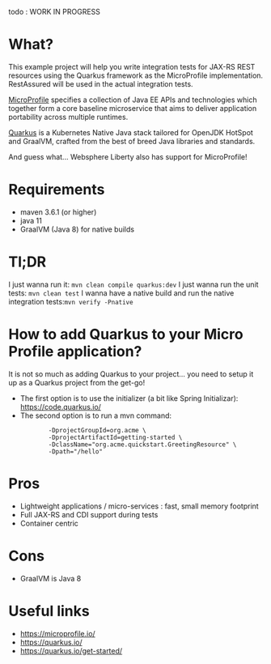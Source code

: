 todo : WORK IN PROGRESS

# What?

This example project will help you write integration tests for JAX-RS REST resources using the
Quarkus framework as the MicroProfile implementation. RestAssured will be used in the
actual integration tests.

[MicroProfile](https://microprofile.io/) specifies a collection of Java EE APIs and technologies 
which together form a core baseline microservice that aims to deliver application portability 
across multiple runtimes. 

[Quarkus](https://quarkus.io/) is a Kubernetes Native Java stack tailored for OpenJDK HotSpot 
and GraalVM, crafted from the best of breed Java libraries and standards.
 
And guess what... Websphere Liberty also has support for MicroProfile!

# Requirements

* maven 3.6.1 (or higher)
* java 11
* GraalVM (Java 8) for native builds

# Tl;DR

I just wanna run it: ```mvn clean compile quarkus:dev```
I just wanna run the unit tests: ```mvn clean test```
I wanna have a native build and run the native integration tests:```mvn verify -Pnative``` 

# How to add Quarkus to your Micro Profile application?

It is not so much as adding Quarkus to your project... you need to setup it up as a Quarkus project from the
get-go!

* The first option is to use the initializer (a bit like Spring Initializar): https://code.quarkus.io/
* The second option is to run a mvn command:
```mvn io.quarkus:quarkus-maven-plugin:1.0.0.CR1:create \
           -DprojectGroupId=org.acme \
           -DprojectArtifactId=getting-started \
           -DclassName="org.acme.quickstart.GreetingResource" \
           -Dpath="/hello" 
```


# Pros

* Lightweight applications / micro-services : fast, small memory footprint
* Full JAX-RS and CDI support during tests
* Container centric

# Cons

* GraalVM is Java 8


# Useful links

* https://microprofile.io/
* https://quarkus.io/
* https://quarkus.io/get-started/

